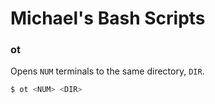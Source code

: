 # Michael's Bash Scripts

### ot

Opens `NUM` terminals to the same directory, `DIR`.

```sh
$ ot <NUM> <DIR>
```
